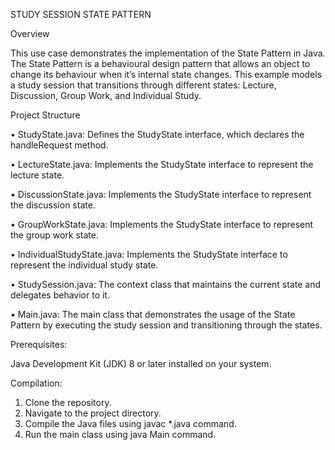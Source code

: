 STUDY SESSION STATE PATTERN

Overview

This use case demonstrates the implementation of the State Pattern in Java. The State Pattern is a behavioural design pattern that allows an object to change its behaviour when it’s internal state changes. This example models a study session that transitions through different states: Lecture, Discussion, Group Work, and Individual Study.

Project Structure

•	StudyState.java: Defines the StudyState interface, which declares the handleRequest method.

•	LectureState.java: Implements the StudyState interface to represent the lecture state.

•	DiscussionState.java: Implements the StudyState interface to represent the discussion state.

•	GroupWorkState.java: Implements the StudyState interface to represent the group work state.

•	IndividualStudyState.java: Implements the StudyState interface to represent the individual study state.

•	StudySession.java: The context class that maintains the current state and delegates behavior to it.

•	Main.java: The main class that demonstrates the usage of the State Pattern by executing the study session and transitioning through the states.


Prerequisites:

Java Development Kit (JDK) 8 or later installed on your system.

Compilation:

1.	Clone the repository.
2.	Navigate to the project directory.
3.	Compile the Java files using javac *.java command.
4.	Run the main class using java Main command.
